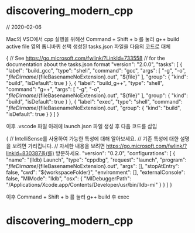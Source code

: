 # discovering_modern_cpp

// 2020-02-06

Mac의 VSC에서 cpp 실행을 위해선 Command + Shift + b 를 눌러 g++ build active file 옆의 톱니바퀴 선택
생성된 tasks.json 파일을 다음의 코드로 대체

{
     // See https://go.microsoft.com/fwlink/?LinkId=733558 
     // for the documentation about the tasks.json format 
    "version": "2.0.0", 
    "tasks": [ 
        { 
            "label": "build_gcc", 
            "type": "shell", 
            "command": "gcc", 
            "args": [ 
                "-g", 
                "-o", 
                "${fileDirname}/${fileBasenameNoExtension}.out", 
                "${file}"
            ], 
            "group": { 
                "kind": "build", 
                "isDefault": true 
            } 
        }, 
        { 
            "label": "build_g++", 
            "type": "shell", 
            "command": "g++", 
            "args": [
                "-g", 
                "-o", 
                "${fileDirname}/${fileBasenameNoExtension}.out", 
                "${file}" 
            ], 
            "group": { 
                "kind": "build", 
                "isDefault": true 
            } 
        },
        { 
            "label": "exec", 
            "type": "shell", 
            "command": "${fileDirname}/${fileBasenameNoExtension}.out", 
            "group": { 
                "kind": "build", 
                "isDefault": true 
            } 
        }
    ] 
}

이후 .vscode 파일 아래에 launch.json 파일 생성 후 다음 코드를 삽입

{
    // IntelliSense를 사용하여 가능한 특성에 대해 알아보세요.
    // 기존 특성에 대한 설명을 보려면 가리킵니다.
    // 자세한 내용을 보려면 https://go.microsoft.com/fwlink/?linkid=830387을(를) 방문하세요.
    "version": "0.2.0", 
    "configurations": [ 
        { 
            "name": "(lldb) Launch", 
            "type": "cppdbg", 
            "request": "launch", 
            "program": "${fileDirname}/${fileBasenameNoExtension}.out", 
            "args": [], 
            "stopAtEntry": false, 
            "cwd": "${workspaceFolder}", 
            "environment": [], 
            "externalConsole": false, 
            "MIMode": "lldb", 
            "osx": { 
                "MIDebuggerPath": "/Applications/Xcode.app/Contents/Developer/usr/bin/lldb-mi" 
            } 
        } 
    ]
}

이후 Command + Shift + b 를 눌러 g++ build 후 exec

# discovering_modern_cpp
